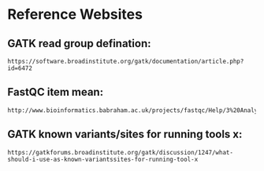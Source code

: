 # Reference Websites

## GATK read group defination: 
```
https://software.broadinstitute.org/gatk/documentation/article.php?id=6472
```  
## FastQC item mean:
```
http://www.bioinformatics.babraham.ac.uk/projects/fastqc/Help/3%20Analysis%20Modules/
```

## GATK known variants/sites for running tools x:
```
https://gatkforums.broadinstitute.org/gatk/discussion/1247/what-should-i-use-as-known-variantssites-for-running-tool-x
```
